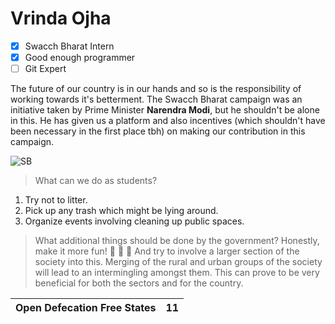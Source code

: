 # Vrinda Ojha
- [x] Swacch Bharat Intern
- [x] Good enough programmer
- [ ] Git Expert 

The future of our country is in our hands and so is the responsibility of working towards it's betterment. The Swacch Bharat campaign was an initiative taken by Prime Minister **Narendra Modi**, but he shouldn't be alone in this. He has given us a platform and also incentives (which shouldn't have been necessary in the first place tbh) on making our contribution in this campaign.

![SB](http://www.kamalsandesh.org/wp-content/uploads/2017/08/swachh-bharat.jpg)

> What can we do as students?
1. Try not to litter.
2. Pick up any trash which might be lying around.
3. Organize events involving cleaning up public spaces.

> What additional things should be done by the government?
Honestly, make it more fun! :clap: :clap: :clap: And try to involve a larger section of the society into this. Merging of the rural and urban groups of the society will lead to an intermingling amongst them. This can prove to be very beneficial for both the sectors and for the country.

Open Defecation Free States | 11
----------------------------|----

